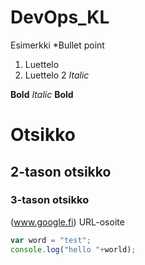 # DevOps_KL
Esimerkki
*Bullet point
1. Luettelo 
2. Luettelo 2
_Italic_


__Bold__
*Italic*
**Bold**
# Otsikko
## 2-tason otsikko
### 3-tason otsikko
(www.google.fi) URL-osoite

```javascript
var word = "test";
console.log("hello "+world);
```



